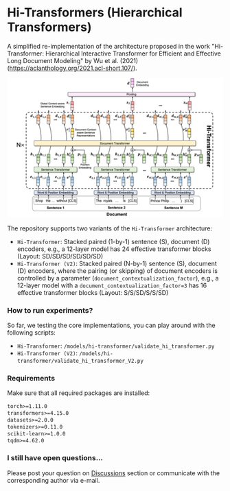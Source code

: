 # Hi-Transformers (Hierarchical Transformers)

A simplified re-implementation of the architecture proposed in the work "Hi-Transformer: Hierarchical Interactive Transformer for Efficient and Effective Long Document Modeling" by Wu et al. (2021) (https://aclanthology.org/2021.acl-short.107/).

<img src="hi-transformers.png"/>

The repository supports two variants of the `Hi-Transformer` architecture:

* `Hi-Transformer`: Stacked paired (1-by-1) sentence (S), document (D) encoders, e.g., a 12-layer model has 24 effective transformer blocks (Layout: SD/SD/SD/SD/SD/SD)
* `Hi-Transformer (V2)`: Stacked paired (N-by-1) sentence (S), document (D) encoders, where the pairing (or skipping) of document encoders is controlled by a parameter (`document_contextualization_factor`), e.g., a 12-layer model with a `document_contextualization_factor=3` has 16 effective transformer blocks (Layout: S/S/SD/S/S/SD)

### How to run experiments?

So far, we testing the core implementations, you can play around with the following scripts:

* `Hi-Transformer`: `/models/hi-transformer/validate_hi_transformer.py`
* `Hi-Transformer (V2)`: `/models/hi-transformer/validate_hi_transformer_V2.py`

### Requirements

Make sure that all required packages are installed:

```
torch>=1.11.0
transformers>=4.15.0
datasets>=2.0.0
tokenizers>=0.11.0
scikit-learn>=1.0.0
tqdm>=4.62.0
```

### I still have open questions...

Please post your question on [Discussions](https://github.com/coastalcph/hi-transformers/discussions) section or communicate with the corresponding author via e-mail.
